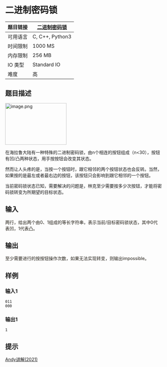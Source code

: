 # 二进制密码锁

| 题目链接 | [二进制密码锁](http://xmuoj.com/problem/XMU006) |
| --- | --- |
| 可用语言 | C, C++, Python3 |
| 时间限制 | 1000 MS |
| 内存限制 | 256 MB |
| IO 类型 | Standard IO |
| 难度 | 高 |

## 题目描述

<p><img alt="image.png" src="/public/upload/256a24f724.png" width="197" height="134" /><br /></p><p>在海拉鲁大陆有一种特殊的二进制密码锁，由n个相连的按钮组成（n&lt;30），按钮有凹/凸两种状态，用手按按钮会改变其状态。</p><p>然而让人头疼的是，当按一个按钮时，跟它相邻的两个按钮状态也会反转。当然，如果按的是最左或者最右边的按钮，该按钮只会影响到跟它相邻的一个按钮。</p><p>当前密码锁状态已知，需要解决的问题是，林克至少需要按多少次按钮，才能将密码锁转变为所期望的目标状态。</p>

## 输入

<p><span style="color: rgb(35, 31, 23);">两行，给出两个由0、1组成的等长字符串，表示当前/目标密码锁状态，其中0代表凹，1代表凸。</span><br /></p>

## 输出

<p><span style="color: rgb(35, 31, 23);">至少需要进行的按按钮操作次数，如果无法实现转变，则输出impossible。</span><br /></p>

## 样例

### 输入1

```
011
000
```

### 输出1

```
1
```

## 提示

<p><a href="https://www.bilibili.com/video/BV1Zi4y1N7dU" target="_blank">Andy讲解(2021)</a><br /></p>

